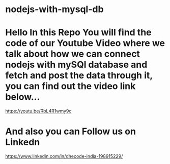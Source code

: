 # nodejs-with-mysql-db

# Hello In this Repo You will find the code of our Youtube Video where we talk about how we can connect nodejs with mySQl database and fetch and post the data through it, you can find out the video link below...

https://youtu.be/RbL4R1wmy9c

# And also you can Follow us on Linkedn
https://www.linkedin.com/in/dhecode-india-198915229/
